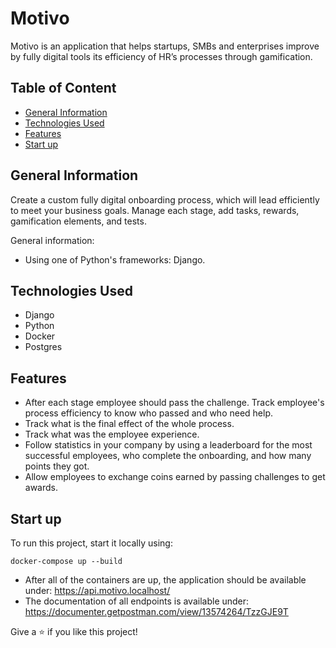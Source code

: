 # Motivo

Motivo is an application that helps startups, SMBs
and enterprises improve by fully digital tools its efficiency
of HR’s processes through gamification.


## Table of Content
 - [General Information](#General)
 - [Technologies Used](#Technologies-Used)
 - [Features](#Features)
 - [Start up](#Start-up)

## General Information
Create a custom fully digital onboarding process, which will lead efficiently to meet your business goals. Manage each stage, add tasks, rewards, gamification elements, and tests.

General information:

- Using one of Python's frameworks: Django.


## Technologies Used
- Django
- Python
- Docker
- Postgres 

## Features

- After each stage employee should pass the challenge. Track employee's process efficiency to know who passed and who need help.
- Track what is the final effect of the whole process.
- Track what was the employee experience.
- Follow statistics in your company by using a leaderboard for the most successful employees, who complete the onboarding, and how many points they got.
- Allow employees to exchange coins earned by passing challenges to get awards.

## Start up
To run this project, start it locally using:

`docker-compose up --build`

- After all of the containers are up, the application should be available under: 
https://api.motivo.localhost/
- The documentation of all endpoints is available under: https://documenter.getpostman.com/view/13574264/TzzGJE9T

Give a ⭐️ if you like this project!
